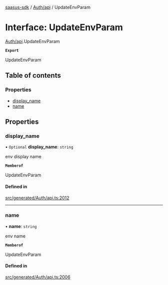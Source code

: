 [saasus-sdk](../README.md) / [Auth/api](../modules/Auth_api.md) / UpdateEnvParam

# Interface: UpdateEnvParam

[Auth/api](../modules/Auth_api.md).UpdateEnvParam

**`Export`**

UpdateEnvParam

## Table of contents

### Properties

- [display\_name](Auth_api.UpdateEnvParam.md#display_name)
- [name](Auth_api.UpdateEnvParam.md#name)

## Properties

### display\_name

• `Optional` **display\_name**: `string`

env display name

**`Memberof`**

UpdateEnvParam

#### Defined in

[src/generated/Auth/api.ts:2012](https://github.com/saasus-platform/saasus-sdk-javascript/blob/09ef427/src/generated/Auth/api.ts#L2012)

___

### name

• **name**: `string`

env name

**`Memberof`**

UpdateEnvParam

#### Defined in

[src/generated/Auth/api.ts:2006](https://github.com/saasus-platform/saasus-sdk-javascript/blob/09ef427/src/generated/Auth/api.ts#L2006)
